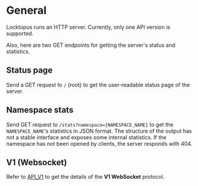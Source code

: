 # General

Locktopus runs an HTTP server. Currently, only one API version is supported.

Also, here are two GET endpoints for getting the server's status and statistics.

## Status page

Send a GET request to `/` (root) to get the user-readable status page of the server.

## Namespace stats

Send GET request to `/stats?namespace={NAMESPACE_NAME}` to get the `NAMESPACE_NAME`'s statistics in JSON format.
The structure of the output has not a stable interface and exposes some internal statistics. If the namespace has not been opened by clients, the server responds with 404.

## V1 (Websocket)

Refer to [API_V1](./API_V1.md) to get the details of the **V1 WebSocket** protocol.
